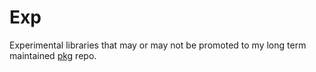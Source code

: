 # Exp

Experimental libraries that may or may not be promoted to my long term
maintained [pkg](https://github.com/cstockton/pkg) repo.
